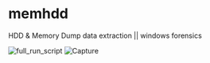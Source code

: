 # memhdd
HDD &amp; Memory Dump data extraction || windows forensics


![full_run_script](https://github.com/Cyclop2K/memhdd/assets/137298756/7f592449-27b8-4654-800e-d6d7001f1785)
![Capture](https://github.com/Cyclop2K/memhdd/assets/137298756/4c1e3939-a880-4958-b80f-f1d3bd1bbfcc)
